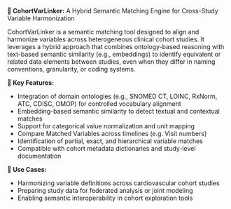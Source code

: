 **🧬 **CohortVarLinker**:** A Hybrid Semantic Matching Engine for Cross-Study Variable Harmonization

CohortVarLinker is a semantic matching tool designed to align and harmonize variables across heterogeneous clinical cohort studies. It leverages a hybrid approach that combines ontology-based reasoning with text-based semantic similarity (e.g., embeddings) to identify equivalent or related data elements between studies, even when they differ in naming conventions, granularity, or coding systems.

**🔧 Key Features:**

- Integration of domain ontologies (e.g., SNOMED CT, LOINC, RxNorm, ATC, CDISC, OMOP) for controlled vocabulary alignment
- Embedding-based semantic similarity to detect textual and contextual matches
- Support for categorical value normalization and unit mapping
- Compare Matched Variables across timelines (e.g. Visit numbers)
- Identification of partial, exact, and hierarchical variable matches
- Compatible with cohort metadata dictionaries and study-level documentation


**📌 Use Cases:**
- Harmonizing variable definitions across cardiovascular cohort studies
- Preparing study data for federated analysis or joint modeling
- Enabling semantic interoperability in cohort exploration tools
